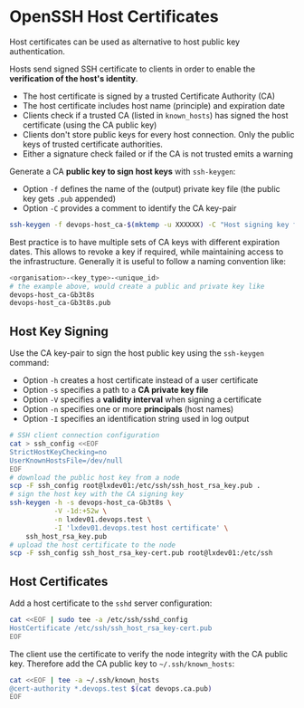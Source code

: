 # OpenSSH Host Certificates

Host certificates can be used as alternative to host public key authentication.

Hosts send signed SSH certificate to clients in order to enable the
**verification of the host's identity**. 

* The host certificate is signed by a trusted Certificate Authority (CA)
* The host certificate includes host name (principle) and expiration date
* Clients check if a trusted CA (listed in `known_hosts`) has signed the
  host certificate (using the CA public key)
* Clients don't store public keys for every host connection. Only the public
  keys of trusted certificate authorities.
* Either a signature check failed or if the CA is not trusted emits a warning 

Generate a CA **public key to sign host keys** with `ssh-keygen`:

* Option `-f` defines the name of the (output) private key file (the public key
  gets `.pub` appended) 
* Option `-C` provides a comment to identify the CA key-pair

```bash
ssh-keygen -f devops-host_ca-$(mktemp -u XXXXXX) -C "Host signing key for DevOps"
```

Best practice is to have multiple sets of CA keys with different expiration
dates. This allows to revoke a key if required, while maintaining access to the
infrastructure. Generally it is useful to follow a naming convention like:

```bash
<organisation>-<key_type>-<unique_id>
# the example above, would create a public and private key like
devops-host_ca-Gb3t8s
devops-host_ca-Gb3t8s.pub

```

## Host Key Signing

Use the CA key-pair to sign the host public key using the `ssh-keygen` command:

* Option `-h` creates a host certificate instead of a user certificate
* Option `-s` specifies a path to a **CA private key file**
* Option `-V` specifies a **validity interval** when signing a certificate
* Option `-n` specifies one or more **principals** (host names)
* Option `-I` specifies an identification string used in log output

```bash
# SSH client connection configuration
cat > ssh_config <<EOF
StrictHostKeyChecking=no
UserKnownHostsFile=/dev/null
EOF
# download the public host key from a node
scp -F ssh_config root@lxdev01:/etc/ssh/ssh_host_rsa_key.pub .
# sign the host key with the CA signing key
ssh-keygen -h -s devops-host_ca-Gb3t8s \
           -V -1d:+52w \
           -n lxdev01.devops.test \
           -I 'lxdev01.devops.test host certificate' \
    ssh_host_rsa_key.pub
# upload the host certificate to the node
scp -F ssh_config ssh_host_rsa_key-cert.pub root@lxdev01:/etc/ssh
```

## Host Certificates

Add a host certificate to the `sshd` server configuration:

```bash
cat <<EOF | sudo tee -a /etc/ssh/sshd_config
HostCertificate /etc/ssh/ssh_host_rsa_key-cert.pub
EOF
```

The client use the certificate to verify the node integrity with the CA public
key. Therefore add the CA public key to `~/.ssh/known_hosts`:

```bash
cat <<EOF | tee -a ~/.ssh/known_hosts
@cert-authority *.devops.test $(cat devops.ca.pub)
EOF
```


